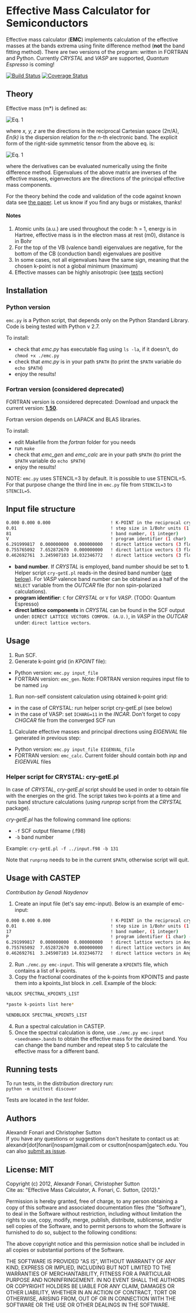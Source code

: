 # Effective Mass Calculator for Semiconductors

Effective mass calculator (**EMC**) implements calculation of the effective masses at the bands extrema using finite difference method (**not** the band fitting method). There are two versions of the program: written in FORTRAN and Python. Currently *CRYSTAL* and *VASP* are supported, *Quantum Espresso* is coming!

[![Build Status](https://travis-ci.org/afonari/emc.svg?branch=master)](https://travis-ci.org/afonari/emc) [![Coverage Status](https://coveralls.io/repos/github/afonari/emc/badge.png?branch=master)](https://coveralls.io/github/afonari/emc?branch=master)

## Theory

Effective mass (m*) is defined as:

![Eq. 1](https://rawgithub.com/afonari/emc/master/images/01.svg)

where *x, y, z* are the directions in the reciprocal Cartesian space (2π/A), *En(k)* is the dispersion relation for the *n*-th electronic band. The explicit form of the right-side symmetric tensor from the above eq. is:

![Eq. 1](https://rawgithub.com/afonari/emc/master/images/02.svg)

where the derivatives can be evaluated numerically using the finite difference method. Eigenvalues of the above matrix are inverses of the effective masses, eigenvectors are the directions of the principal effective mass components.

For the theory behind the code and validation of the code against known data see [the paper](https://github.com/alexandr-fonari/emc/blob/master/Paper-03-18-2013.pdf?raw=true). Let us know if you find any bugs or mistakes, thanks!

#### Notes
 1. Atomic units (a.u.) are used throughout the code: ħ = 1, energy is in Hartree, effective mass is in the electron mass at rest (m0), distance is in Bohr
 1. For the top of the VB (valence band) eigenvalues are negative, for the bottom of the CB (conduction band) eigenvalues are positive
 1. In some cases, not all eigenvalues have the same sign, meaning that the chosen k-point is not a global minimum (maximum)
 1. Effective masses can be highly anisotropic (see [tests](#toc_11) section)

## Installation

### Python version

`emc.py` is a Python script, that depends only on the Python Standard Library. Code is being tested with Python v 2.7. 

To install:
 - check that *emc.py* has executable flag using `ls -la`, if it doesn't, do `chmod +x ./emc.py`
 - check that *emc.py* is in your path `$PATH` (to print the `$PATH` variable do `echo $PATH`)
 - enjoy the results!

### Fortran version (considered deprecated)

FORTRAN version is considered deprecated: Download and unpack the current version: [**1.50**](https://github.com/alexandr-fonari/emc/releases/download/1.50/emc-1.50.tar.gz).

Fortran version depends on LAPACK and BLAS libraries.

To install:

 - edit Makefile from the *fortran* folder for you needs
 - run `make`
 - check that *emc_gen* and *emc_calc* are in your path `$PATH` (to print the `$PATH` variable do `echo $PATH`)
 - enjoy the results!

NOTE: `emc.py` uses STENCIL=3 by default. It is possible to use STENCIL=5. For that purpose change the third line in `emc.py` file from `STENCIL=3` to `STENCIL=5`.

## Input file structure

```bash
0.000 0.000 0.000                       ! K-POINT in the reciprocal crystal coord. (3 floats)
0.01                                    ! step size in 1/Bohr units (1 float)
81                                      ! band number, (1 integer)
V                                       ! program identifier (1 char)
6.291999817  0.000000000  0.000000000   ! direct lattice vectors (3 floats)
0.755765092  7.652872670  0.000000000   ! direct lattice vectors (3 floats)
0.462692761  3.245907103 14.032346772   ! direct lattice vectors (3 floats)
```

 - **band number**. If *CRYSTAL* is employed, band number should be set to **1**. Helper script `cry-getE.pl` reads-in the desired band number ([see below](#toc_8)). For *VASP* valence band number can be obtained as a half of the `NELECT` variable from the *OUTCAR* file (for non spin-polarized calculations).
 - **program identifier**: `C` for *CRYSTAL* or `V` for *VASP*. (TODO: Quantum Espresso)
 - **direct lattice components** in *CRYSTAL* can be found in the SCF output under: `DIRECT LATTICE VECTORS COMPON. (A.U.)`, in *VASP* in the *OUTCAR* under: `direct lattice vectors`.

## Usage

1. Run SCF.
1. Generate k-point grid (in *KPOINT* file):
  - Python version: `emc.py input_file`
  - FORTRAN version: `emc_gen`. Note: FORTRAN version requires input file to be named `inp`
1. Run non-self consistent calculation using obtained k-point grid:
  - in the case of CRYSTAL: run helper script cry-getE.pl (see below)
  - in the case of VASP: set `ICHARG=11` in the *INCAR*. Don't forget to copy *CHGCAR* file from the converged SCF run
1. Calculate effective masses and principal directions using *EIGENVAL* file generated in previous step:
  - Python version: `emc.py input_file EIGENVAL_file`
  - FORTRAN version: `emc_calc`. Current folder should contain both *inp* and *EIGENVAL* files

### Helper script for CRYSTAL: cry-getE.pl

In case of *CRYSTAL*, *cry-getE.pl* script should be used in order to obtain file with the energies on the grid. The script takes two k-points at a time and runs band structure calculations (using *runprop* script from the *CRYSTAL* package).

*cry-getE.pl* has the following command line options:

 - `-f` SCF output filename (.f98)
 - `-b` band number

Example: `cry-getE.pl -f ../input.f98 -b 131`

Note that ```runprop``` needs to be in the current ```$PATH```, otherwise script will quit.

## Usage with CASTEP
*Contribution by Genadi Naydenov*

1. Create an input file (let's say emc-input). Below is an example of emc-input:

```bash
0.000 0.000 0.000                       ! K-POINT in the reciprocal crystal coord. (3 floats)
0.01                                    ! step size in 1/Bohr units (1 float)
17                                      ! band number, (1 integer)
P                                       ! program identifier (1 char) - P is the CASTEP identifier
6.291999817  0.000000000  0.000000000   ! direct lattice vectors in Angs (3 floats)
0.755765092  7.652872670  0.000000000   ! direct lattice vectors in Angs (3 floats)
0.462692761  3.245907103 14.032346772   ! direct lattice vectors in Angs (3 floats)
```
2. Run `./emc.py emc-input`. This will generate a `KPOINTS` file, which contains a list of k-points.
3. Copy the fractional coordinates of the k-points from KPOINTS and paste them into a kpoints_list block in <seedname>.cell. Example of the block:

```bash
%BLOCK SPECTRAL_KPOINTS_LIST

*paste k-points list here*

%ENDBLOCK SPECTRAL_KPOINTS_LIST
```

4. Run a spectral calculation in CASTEP.
5. Once the spectral calculation is done, use `./emc.py emc-input <seedname>.bands` to obtain the effective mass for the desired band. You can change the band number and repeat step 5 to calculate the effective mass for a different band.

## Running tests

To run tests, in the distribution directory run:  
`python -m unittest discover`

Tests are located in the *test* folder.

## Authors

Alexandr Fonari and Christopher Sutton  
If you have any questions or suggestions don't hesitate to contact us at: alexandr[dot]fonari[nospam]gmail.com or csutton[nospam]gatech.edu. You can also [submit as issue](https://github.com/alexandr-fonari/emc/issues/new).

## License: MIT

Copyright (c) 2012, Alexandr Fonari, Christopher Sutton  
Cite as: "Effective Mass Calculator, A. Fonari, C. Sutton, (2012)."

Permission is hereby granted, free of charge, to any person obtaining a copy of this software and associated documentation files (the "Software"), to deal in the Software without restriction, including without limitation the rights to use, copy, modify, merge, publish, distribute, sublicense, and/or sell copies of the Software, and to permit persons to whom the Software is furnished to do so, subject to the following conditions:

The above copyright notice and this permission notice shall be included in all copies or substantial portions of the Software.

THE SOFTWARE IS PROVIDED "AS IS", WITHOUT WARRANTY OF ANY KIND, EXPRESS OR IMPLIED, INCLUDING BUT NOT LIMITED TO THE WARRANTIES OF MERCHANTABILITY, FITNESS FOR A PARTICULAR PURPOSE AND NONINFRINGEMENT. IN NO EVENT SHALL THE AUTHORS OR COPYRIGHT HOLDERS BE LIABLE FOR ANY CLAIM, DAMAGES OR OTHER LIABILITY, WHETHER IN AN ACTION OF CONTRACT, TORT OR OTHERWISE, ARISING FROM, OUT OF OR IN CONNECTION WITH THE SOFTWARE OR THE USE OR OTHER DEALINGS IN THE SOFTWARE.
